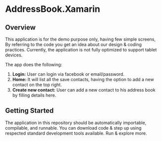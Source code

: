 # AddressBook.Xamarin
## Overview
This application is for the demo purpose only, having few simple screens, By referring to the code you get an idea about our design & coding practices. Currently, the application is not fully optimized to support tablet devices.

The app does the following:
1. **Login:** User can login via facebook or email/password. 
2. **Home:** It will list all the save contacts, having the option to add a new contact on the top right.
3. **Create new contact:** User can add a new contact to his address book by filling details here.

## Getting Started
The application in this repository should be automatically importable, compilable, and runnable. You can download code & step up using respected standard development tools available. Run & explore more. 

